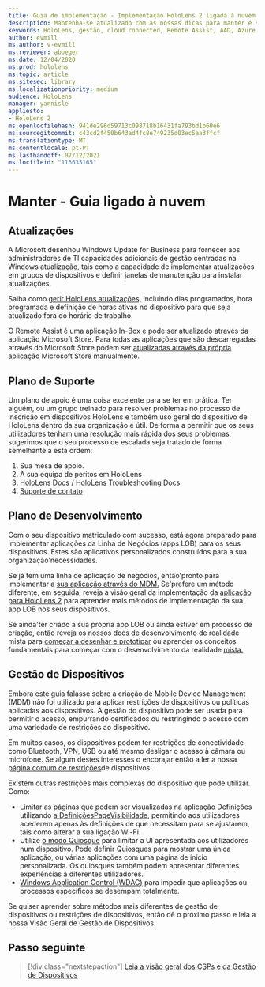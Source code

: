 ```yaml
---
title: Guia de implementação - Implementação HoloLens 2 ligada à nuvem em escala com assistência remota - Manter
description: Mantenha-se atualizado com as nossas dicas para manter e suportar HoloLens dispositivos numa rede Cloud Connected.
keywords: HoloLens, gestão, cloud connected, Remote Assist, AAD, Azure AD, MDM, Mobile Device Management
author: evmill
ms.author: v-evmill
ms.reviewer: aboeger
ms.date: 12/04/2020
ms.prod: hololens
ms.topic: article
ms.sitesec: library
ms.localizationpriority: medium
audience: HoloLens
manager: yannisle
appliesto:
- HoloLens 2
ms.openlocfilehash: 941de296d59713c098718b16431fa793bd1b60e6
ms.sourcegitcommit: c43cd2f450b643ad4fc8e749235d03ec5aa3ffcf
ms.translationtype: MT
ms.contentlocale: pt-PT
ms.lasthandoff: 07/12/2021
ms.locfileid: "113635165"
---
```

# <a name="maintain---cloud-connected-guide"></a>Manter - Guia ligado à nuvem

## <a name="updates"></a>Atualizações

A Microsoft desenhou Windows Update for Business para fornecer aos administradores de TI capacidades adicionais de gestão centradas na Windows atualização, tais como a capacidade de implementar atualizações em grupos de dispositivos e definir janelas de manutenção para instalar atualizações.

Saiba como [gerir HoloLens atualizações,](/hololens/hololens-updates) incluindo dias programados, hora programada e definição de horas ativas no dispositivo para que seja atualizado fora do horário de trabalho.

O Remote Assist é uma aplicação In-Box e pode ser atualizado através da aplicação Microsoft Store. Para todas as aplicações que são descarregadas através do Microsoft Store podem ser [atualizadas através da própria](/hololens/holographic-store-apps#update-apps) aplicação Microsoft Store manualmente.

## <a name="support-plan"></a>Plano de Suporte

Um plano de apoio é uma coisa excelente para se ter em prática. Ter alguém, ou um grupo treinado para resolver problemas no processo de inscrição em dispositivos HoloLens e também uso geral do dispositivo de HoloLens dentro da sua organização é útil. De forma a permitir que os seus utilizadores tenham uma resolução mais rápida dos seus problemas, sugerimos que o seu processo de escalada seja tratado de forma semelhante a esta ordem:

1. Sua mesa de apoio.
2. A sua equipa de peritos em HoloLens
3. [HoloLens Docs](/hololens/)  /  [HoloLens Troubleshooting Docs](/hololens/hololens-troubleshooting)
4. [Suporte de contato](https://support.serviceshub.microsoft.com/supportforbusiness/create?sapId=e9391227-fa6d-927b-0fff-f96288631b8f)

## <a name="development-plan"></a>Plano de Desenvolvimento

Com o seu dispositivo matriculado com sucesso, está agora preparado para implementar aplicações da Linha de Negócios (apps LOB) para os seus dispositivos. Estes são aplicativos personalizados construídos para a sua organização&#39;necessidades.

Se já tem uma linha de aplicação de negócios, então&#39;pronto para implementar a [sua aplicação através do MDM.](/hololens/app-deploy-intune) Se&#39;prefere um método diferente, em seguida, reveja a visão geral da implementação da [aplicação para HoloLens 2](/hololens/app-deploy-overview) para aprender mais métodos de implementação da sua app LOB nos seus dispositivos.

Se ainda&#39;ter criado a sua própria app LOB ou ainda estiver em processo de criação, então reveja os nossos docs de desenvolvimento de realidade mista para [começar a desenhar e prototipar](/windows/mixed-reality/design/design) ou aprender os conceitos fundamentais para começar com o desenvolvimento da realidade [mista.](/windows/mixed-reality/discover/get-started-with-mr)

## <a name="device-management"></a>Gestão de Dispositivos 

Embora este guia falasse sobre a criação de Mobile Device Management (MDM) não foi utilizado para aplicar restrições de dispositivos ou políticas aplicadas aos dispositivos. A gestão do dispositivo pode ser usada para permitir o acesso, empurrando certificados ou restringindo o acesso com uma variedade de restrições ao dispositivo. 

Em muitos casos, os dispositivos podem ter restrições de conectividade como Bluetooth, VPN, USB ou até mesmo desligar o acesso à câmara ou microfone. Se algum destes interesses o encorajar então a ler a nossa [página comum de restrições](hololens-common-device-restrictions.md)de dispositivos .

Existem outras restrições mais complexas do dispositivo que pode utilizar. Como:

- Limitar as páginas que podem ser visualizadas na aplicação Definições utilizando [a DefiniçõesPageVisibilidade](settings-uri-list.md), permitindo aos utilizadores acederem apenas às definições de que necessitam para se ajustarem, tais como alterar a sua ligação Wi-Fi.
- Utilize [o modo Quiosque](hololens-kiosk.md) para limitar a UI apresentada aos utilizadores num dispositivo. Pode definir Quiosques para mostrar uma única aplicação, ou várias aplicações com uma página de início personalizada. Os quiosques também podem apresentar diferentes experiências a diferentes utilizadores.  
- [Windows Application Control (WDAC)](windows-defender-application-control-wdac.md) para impedir que aplicações ou processos específicos se desempam totalmente.

Se quiser aprender sobre métodos mais diferentes de gestão de dispositivos ou restrições de dispositivos, então dê o próximo passo e leia a nossa Visão Geral de Gestão de Dispositivos.

## <a name="next-step"></a>Passo seguinte

> [!div class="nextstepaction"]
> [Leia a visão geral dos CSPs e da Gestão de Dispositivos](hololens-csp-policy-overview.md)